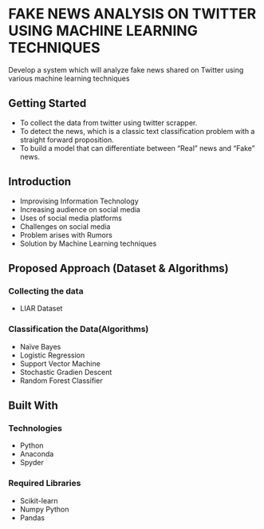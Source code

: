 # FAKE NEWS ANALYSIS ON TWITTER USING MACHINE LEARNING TECHNIQUES

   Develop a system which will analyze fake news shared on Twitter using various machine learning techniques

## Getting Started

   * To collect the data from twitter using twitter scrapper.
   * To detect the news, which is a classic text classification problem with a straight forward     proposition. 
   * To build a model that can differentiate between “Real” news and “Fake” news.


## Introduction

   * Improvising Information Technology
   * Increasing audience on social media 
   * Uses of social media platforms
   * Challenges on social media
   * Problem arises with Rumors 
   * Solution by Machine Learning techniques 


## Proposed Approach (Dataset & Algorithms)

   ### Collecting the data
   * LIAR Dataset

   ### Classification the Data(Algorithms)
   * Naïve Bayes
   * Logistic Regression
   * Support Vector Machine
   * Stochastic Gradien Descent
   * Random Forest Classifier


## Built With

   ### Technologies
   * Python
   * Anaconda
   * Spyder

   ### Required Libraries
   * Scikit-learn
   * Numpy Python
   * Pandas

